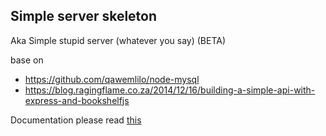 ## Simple server skeleton
Aka Simple stupid server (whatever you say) (BETA)

base on
  - https://github.com/qawemlilo/node-mysql
  - https://blog.ragingflame.co.za/2014/12/16/building-a-simple-api-with-express-and-bookshelfjs

Documentation please read [this](https://raidenz.github.io/simple-server-skeleton/)

